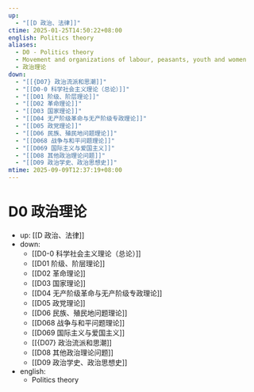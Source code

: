 ```yaml
---
up:
  - "[[D 政治、法律]]"
ctime: 2025-01-25T14:50:22+08:00
english: Politics theory
aliases:
  - D0 - Politics theory
  - Movement and organizations of labour, peasants, youth and women
  - 政治理论
down:
  - "[[{D07} 政治流派和思潮]]"
  - "[[D0-0 科学社会主义理论（总论）]]"
  - "[[D01 阶级、阶层理论]]"
  - "[[D02 革命理论]]"
  - "[[D03 国家理论]]"
  - "[[D04 无产阶级革命与无产阶级专政理论]]"
  - "[[D05 政党理论]]"
  - "[[D06 民族、殖民地问题理论]]"
  - "[[D068 战争与和平问题理论]]"
  - "[[D069 国际主义与爱国主义]]"
  - "[[D08 其他政治理论问题]]"
  - "[[D09 政治学史、政治思想史]]"
mtime: 2025-09-09T12:37:19+08:00
---
```


# D0 政治理论

- up: [[D 政治、法律]]
- down:
	- [[D0-0 科学社会主义理论（总论）]]
	- [[D01 阶级、阶层理论]]
	- [[D02 革命理论]]
	- [[D03 国家理论]]
	- [[D04 无产阶级革命与无产阶级专政理论]]
	- [[D05 政党理论]]
	- [[D06 民族、殖民地问题理论]]
	- [[D068 战争与和平问题理论]]
	- [[D069 国际主义与爱国主义]]
	- [[{D07} 政治流派和思潮]]
	- [[D08 其他政治理论问题]]
	- [[D09 政治学史、政治思想史]]
- english:
	- Politics theory
